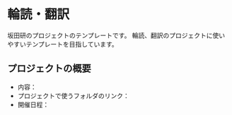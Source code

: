 # 輪読・翻訳
坂田研のプロジェクトのテンプレートです。
輪読、翻訳のプロジェクトに使いやすいテンプレートを目指しています。

## プロジェクトの概要
- 内容：
- プロジェクトで使うフォルダのリンク：
- 開催日程：
